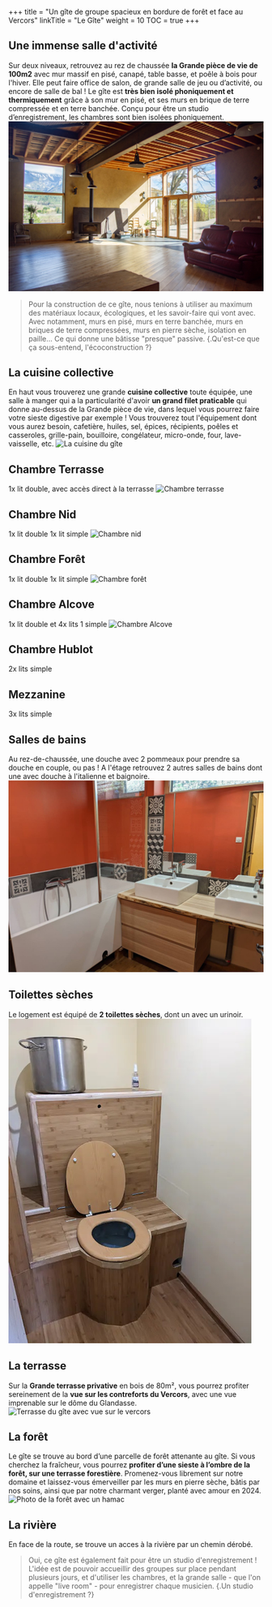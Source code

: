 +++
title = "Un gîte de groupe spacieux en bordure de forêt et face au Vercors"
linkTitle = "Le Gîte"
weight = 10 
TOC = true
+++

## Une immense salle d'activité
Sur deux niveaux, retrouvez au rez de chaussée **la Grande pièce de vie de 100m2** avec mur massif en pisé, canapé, table basse, et poêle à bois pour l'hiver. Elle peut faire office de salon, de grande salle de jeu ou d’activité, ou encore de salle de bal !
Le gîte est **très bien isolé phoniquement et thermiquement** grâce à son mur en pisé, et ses murs en brique de terre compressée et en terre banchée. Conçu pour être un studio d’enregistrement, les chambres sont bien isolées phoniquement.
![grande salle d'activité avec baie vitrée](Grandesalle2.jpg)

> Pour la construction de ce gîte, nous tenions à utiliser au maximum des matériaux locaux, écologiques, et les savoir-faire qui vont avec. Avec notamment, murs en pisé, murs en terre banchée, murs en briques de terre compressées, murs en pierre sèche, isolation en paille... Ce qui donne une bâtisse "presque" passive.
{.Qu'est-ce que ça sous-entend, l'écoconstruction ?}

## La cuisine collective
En haut vous trouverez une grande **cuisine collective** toute équipée, une salle à manger qui a la particularité d'avoir **un grand filet praticable** qui donne au-dessus de la Grande pièce de vie, dans lequel vous pourrez faire votre sieste digestive par exemple ! Vous trouverez tout l'équipement dont vous aurez besoin, cafetière, huiles, sel, épices, récipients, poêles et casseroles, grille-pain, bouilloire, congélateur,  micro-onde, four, lave-vaisselle, etc.
![La cuisine du gîte](Cusine.jpg)

## Chambre Terrasse 
1x lit double, avec accès direct à la terrasse
![Chambre terrasse](chambresterrasse.jpg)

## Chambre Nid
1x lit double 1x lit simple
![Chambre nid](chambrenid.jpg)

## Chambre Forêt
1x lit double 1x lit simple
![Chambre forêt](chambreforet.jpg)

## Chambre Alcove
1x lit double et 4x lits 1 simple
![Chambre Alcove](chambrealcove.jpg)

## Chambre Hublot
2x lits simple

## Mezzanine
3x lits simple

## Salles de bains
Au rez-de-chaussée, une douche avec 2 pommeaux pour prendre sa douche en couple, ou pas !
A l'étage retrouvez 2 autres salles de bains dont une avec douche à l'italienne et baignoire.
![Salle de bain avec douche et baignoire](salle_de_bain_1.jpg)

## Toilettes sèches
Le logement est équipé de **2 toilettes sèches**, dont un avec un urinoir.
![Toilettes seches](toilettes_seches.jpg)

## La terrasse
Sur la **Grande terrasse privative** en bois de 80m², vous pourrez profiter sereinement de la **vue sur les contreforts du Vercors**, avec une vue imprenable sur le dôme du Glandasse.
![Terrasse du gîte avec vue sur le vercors](terrasse.jpg)

## La forêt
Le gîte se trouve au bord d’une parcelle de forêt attenante au gîte. Si vous cherchez la fraîcheur, vous pourrez **profiter d’une sieste à l’ombre de la forêt, sur une terrasse forestière**. Promenez-vous librement sur notre domaine et laissez-vous émerveiller par les murs en pierre sèche, bâtis par nos soins, ainsi que par notre charmant verger, planté avec amour en 2024.
![Photo de la forêt avec un  hamac](foret_avec_hamac.jpg)

## La rivière
En face de la route, se trouve un acces à la rivière par un chemin dérobé.

> Oui, ce gîte est également fait pour être un studio d'enregistrement ! L'idée est de pouvoir accueillir des groupes sur place pendant plusieurs jours, et d'utiliser les chambres, et la grande salle - que l'on appelle "live room" - pour enregistrer chaque musicien.
{.Un studio d'enregistrement ?}

